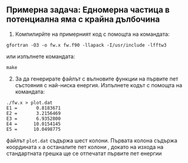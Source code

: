 ## Примерна задача: Едномерна частица в потенциална яма с крайна дълбочина

1. Компилирйте на примерният код с помощта на командата:

```
gfortran -O3 -o fw.x fw.f90 -llapack -I/usr/include -lfftw3
```

или изпълнете командата:

```
make
```

2. За да генерирате файлът с вълновите функции на първите пет състояния с най-ниска енергия. Изпълнете кодът с помощта на командата:

```
./fw.x > plot.dat
E1 =       0.8183671
E2 =       3.2156469
E3 =       6.9352800
E4 =      10.0154145
E5 =      10.0498775
```

файлът ```plot.dat``` съдържа шест колони. Първата колона съдържа координата ```x``` а останалите пет колони , докато на изхода на стандартната грешка ще се отпечатат първите пет енергии 
